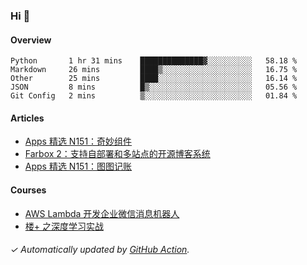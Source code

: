 ### Hi 👋

#### Overview

<!--START_SECTION:waka-->
```text
Python       1 hr 31 mins    ██████████████▓░░░░░░░░░░   58.18 % 
Markdown     26 mins         ████▒░░░░░░░░░░░░░░░░░░░░   16.75 % 
Other        25 mins         ████░░░░░░░░░░░░░░░░░░░░░   16.14 % 
JSON         8 mins          █▒░░░░░░░░░░░░░░░░░░░░░░░   05.56 % 
Git Config   2 mins          ▒░░░░░░░░░░░░░░░░░░░░░░░░   01.84 % 
```
<!--END_SECTION:waka-->

#### Articles

<!-- BLOG:START -->
- [Apps 精选 N151：奇妙组件](https://huhuhang.com/post/product-hunt/product-hunt-n152)
- [Farbox 2：支持自部署和多站点的开源博客系统](https://huhuhang.com/post/sspai/65889)
- [Apps 精选 N151：图图记账](https://huhuhang.com/post/product-hunt/product-hunt-n151)
<!-- BLOG:END -->

#### Courses

<!-- SYL:START -->
- [AWS Lambda 开发企业微信消息机器人](https://lanqiao.cn/courses/2868)
- [楼+ 之深度学习实战](https://lanqiao.cn/courses/2617)
<!-- SYL:END -->

###### ✓ Automatically updated by [GitHub Action](https://github.com/huhuhang/huhuhang/actions).
